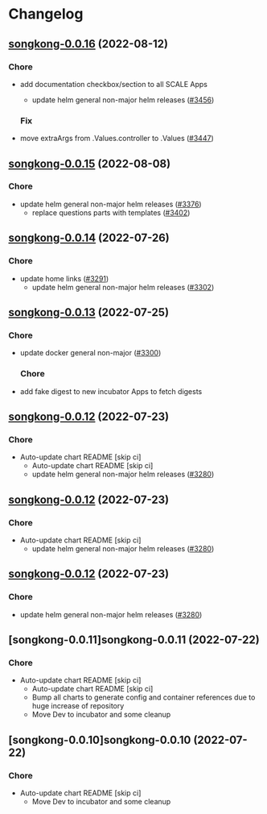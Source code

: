 # Changelog



## [songkong-0.0.16](https://github.com/truecharts/charts/compare/songkong-0.0.15...songkong-0.0.16) (2022-08-12)

### Chore

- add documentation checkbox/section to all SCALE Apps
  - update helm general non-major helm releases ([#3456](https://github.com/truecharts/charts/issues/3456))

  ### Fix

- move extraArgs from .Values.controller to .Values ([#3447](https://github.com/truecharts/charts/issues/3447))




## [songkong-0.0.15](https://github.com/truecharts/charts/compare/songkong-0.0.14...songkong-0.0.15) (2022-08-08)

### Chore

- update helm general non-major helm releases ([#3376](https://github.com/truecharts/charts/issues/3376))
  - replace questions parts with templates ([#3402](https://github.com/truecharts/charts/issues/3402))




## [songkong-0.0.14](https://github.com/truecharts/apps/compare/songkong-0.0.13...songkong-0.0.14) (2022-07-26)

### Chore

- update home links ([#3291](https://github.com/truecharts/apps/issues/3291))
  - update helm general non-major helm releases ([#3302](https://github.com/truecharts/apps/issues/3302))




## [songkong-0.0.13](https://github.com/truecharts/apps/compare/songkong-0.0.12...songkong-0.0.13) (2022-07-25)

### Chore

- update docker general non-major ([#3300](https://github.com/truecharts/apps/issues/3300))

  ### Chore

- add fake digest to new incubator Apps to fetch digests




## [songkong-0.0.12](https://github.com/truecharts/apps/compare/songkong-0.0.11...songkong-0.0.12) (2022-07-23)

### Chore

- Auto-update chart README [skip ci]
  - Auto-update chart README [skip ci]
  - update helm general non-major helm releases ([#3280](https://github.com/truecharts/apps/issues/3280))




## [songkong-0.0.12](https://github.com/truecharts/apps/compare/songkong-0.0.11...songkong-0.0.12) (2022-07-23)

### Chore

- Auto-update chart README [skip ci]
  - update helm general non-major helm releases ([#3280](https://github.com/truecharts/apps/issues/3280))




## [songkong-0.0.12](https://github.com/truecharts/apps/compare/songkong-0.0.11...songkong-0.0.12) (2022-07-23)

### Chore

- update helm general non-major helm releases ([#3280](https://github.com/truecharts/apps/issues/3280))




## [songkong-0.0.11]songkong-0.0.11 (2022-07-22)

### Chore

- Auto-update chart README [skip ci]
  - Auto-update chart README [skip ci]
  - Bump all charts to generate config and container references due to huge increase of repository
  - Move Dev to incubator and some cleanup




## [songkong-0.0.10]songkong-0.0.10 (2022-07-22)

### Chore

- Auto-update chart README [skip ci]
  - Move Dev to incubator and some cleanup
